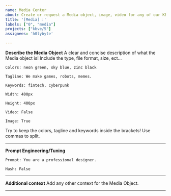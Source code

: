 ```yaml
---
name: Media Center
about: Create or request a Media object, image, video for any of our KBVE services.
title: '[Media] :'
labels: ["0", "media"]
projects: ["kbve/5"]
assignees: 'h0lybyte'

---
```


**Describe the Media Object**
A clear and concise description of what the Media object is! Include the type, file format, size, ect...

`Colors: neon green, sky blue, zinc black`

`Tagline: We make games, robots, memes.`

`Keywords: fintech, cyberpunk`

`Width: 400px`

`Height: 400px`

`Video: False`

`Image: True`

Try to keep the colors, tagline and keywords inside the brackets! Use commas to split.

* * *

**Prompt Engineering/Tuning**

`Prompt: You are a professional designer.`

`Hash: False`

* * *

**Additional context**
Add any other context for the Media Object.

* * *